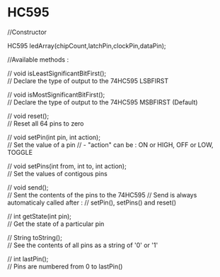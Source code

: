 # HC595
//Constructor

HC595 ledArray(chipCount,latchPin,clockPin,dataPin);



//Available methods :

// void isLeastSignificantBitFirst();            
   // Declare the type of output to the 74HC595 LSBFIRST

// void isMostSignificantBitFirst();             
   // Declare the type of output to the 74HC595 MSBFIRST (Default)

// void reset();                                 
  // Reset all 64 pins to zero

// void setPin(int pin, int action);             
  // Set the value of a pin
  // - "action" can be : ON or HIGH, OFF or LOW, TOGGLE

// void setPins(int from, int to, int action);   
   // Set the values of contigous pins

// void send();                                  
  // Sent the contents of the pins to the 74HC595
  // Send is always automaticaly called after :
  // setPin(), setPins() and reset()

// int getState(int pin);                        
  // Get the state of a particular pin

// String toString();                            
  // See the contents of all pins as a string of '0' or '1'

// int lastPin();                                
  // Pins are numbered from 0 to lastPin()
